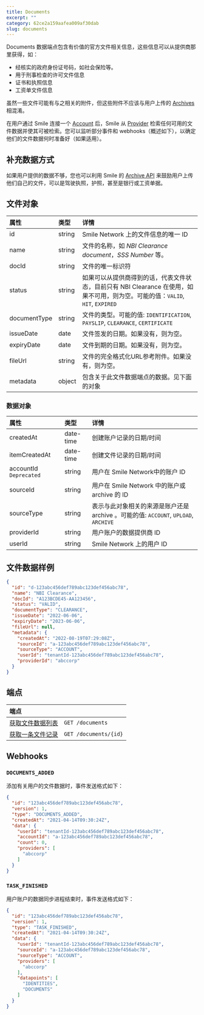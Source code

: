 ```yaml
---
title: Documents
excerpt: ""
category: 62ce2a159aafea009af30dab
slug: documents
---
```



Documents 数据端点包含有价值的官方文件相关信息，这些信息可以从提供商那里获得，如：

- 经核实的政府身份证号码，如社会保险等。
- 用于刑事检查的许可文件信息
- 证书和执照信息
- 工资单文件信息

虽然一些文件可能有与之相关的附件，但这些附件不应该与用户上传的 [Archives](/reference/archives) 相混淆。

在用户通过 Smile 连接一个 [Account](/reference/accounts) 后，Smile 从  [Provider](/reference/providers) 检索任何可用的文件数据并使其可被检索。您可以监听部分事件和 webhooks（概述如下），以确定他们的文件数据何时准备好（如果适用）。

## 补充数据方式

如果用户提供的数据不够，您也可以利用 Smile 的 [Archive API](/reference/archives) 来鼓励用户上传他们自己的文件，可以是驾驶执照，护照，甚至是银行或工资单据。

## 文件对象

| 属性           | 类型     | 详情                                                                                  |
|:-------------|:-------|:------------------------------------------------------------------------------------|
| id           | string | Smile Network 上的文件信息的唯一 ID                                                          |
| name         | string | 文件的名称，如 *NBI Clearance document*，*SSS Number* 等。                                    |
| docId        | string | 文件的唯一标识符                                                                            |
| status       | string | 如果可以从提供商得到的话，代表文件状态，目前只有 NBI Clearance 在使用，如果不可用，则为空。可能的值：`VALID`, `HIT`, `EXPIRED` |
| documentType | string | 文件的类型。可能的值: `IDENTIFICATION`, `PAYSLIP`, `CLEARANCE`, `CERTIFICATE`                 |
| issueDate    | date   | 文件签发的日期。如果没有，则为空。                                                                   |
| expiryDate   | date   | 文件到期的日期。如果没有，则为空。                                                                   |
| fileUrl      | string | 文件的完全格式化URL参考附件。如果没有，则为空。                                                           |
| metadata     | object | 包含关于此文件数据端点的数据。见下面的对象                                                               |

### 数据对象

| 属性                     | 类型     | 详情                                                             |
|:-----------------------| :----- |:---------------------------------------------------------------|
| createdAt              | date-time | 创建账户记录的日期/时间                                                   |
| itemCreatedAt          | date-time | 创建文件记录的日期/时间                                                   |
| accountId `Deprecated` | string | 用户在 Smile Network中的账户 ID                                                                                                                                  |
| sourceId               | string | 用户在 Smile Network 中的账户或 archive 的 ID                           |
| sourceType             | string | 表示与此对象相关的来源是账户还是 archive 。可能的值: `ACCOUNT`, `UPLOAD`, `ARCHIVE` |
| providerId             | string | 用户账户的数据提供商 ID                                                  |
| userId                 | string | Smile Network 上的用户 ID                                          |


## 文件数据样例

```json
{
  "id": "d-123abc456def789abc123def456abc78",
  "name": "NBI Clearance",
  "docId": "A123BCDE45-AA123456",
  "status": "VALID",
  "documentType": "CLEARANCE",
  "issueDate": "2022-06-06",
  "expiryDate": "2023-06-06",
  "fileUrl": null,
  "metadata": {
    "createdAt": "2022-08-19T07:29:08Z",
    "sourceId": "a-123abc456def789abc123def456abc78",
    "sourceType": "ACCOUNT",
    "userId": "tenantId-123abc456def789abc123def456abc78",
    "providerId": "abccorp"
  }
}
```

## 端点

| 端点                                      | |
|:----------------------------------------| :---- |
| [获取文件数据列表](/reference/list-documents-1) | `GET /documents` |
| [获取一条文件记录](/reference/get-document-1)   | `GET /documents/{id}` |

## Webhooks

### `DOCUMENTS_ADDED`

添加有关用户的文件数据时，事件发送格式如下：

```json
{
  "id": "123abc456def789abc123def456abc78",
  "version": 1,
  "type": "DOCUMENTS_ADDED",
  "createdAt": "2021-04-14T09:30:24Z",
  "data": {
    "userId": "tenantId-123abc456def789abc123def456abc78",
    "accountId": "a-123abc456def789abc123def456abc78",
    "count": 0,
    "providers": [
      "abccorp"
    ]
  }
}
```

### `TASK_FINISHED`

用户账户的数据同步进程结束时，事件发送格式如下：

```json
{
  "id": "123abc456def789abc123def456abc78",
  "version": 1,
  "type": "TASK_FINISHED",
  "createdAt": "2021-04-14T09:30:24Z",
  "data": {
    "userId": "tenantId-123abc456def789abc123def456abc78",
    "sourceId": "a-123abc456def789abc123def456abc78",
    "sourceType": "ACCOUNT",
    "providers": [
      "abccorp"
    ],
    "datapoints": [
      "IDENTITIES",
      "DOCUMENTS"
    ]
  }
}
```
